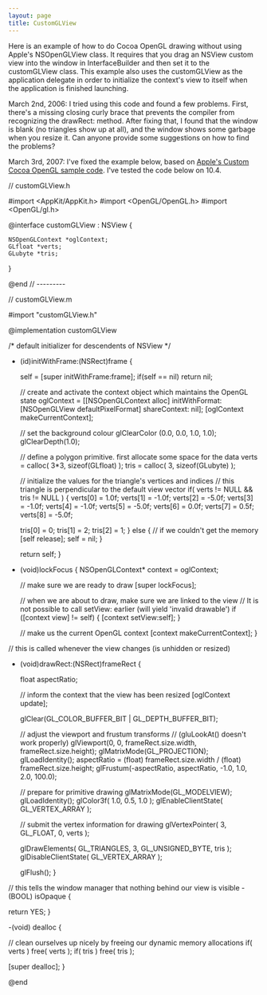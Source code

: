```yaml
---
layout: page
title: CustomGLView
---
```




Here is an example of how to do Cocoa OpenGL drawing without using Apple's NSOpenGLView class. It requires that you drag an NSView custom view into the window in InterfaceBuilder and then set it to the customGLView class. This example also uses the customGLView as the application delegate in order to initialize the context's view to itself when the application is finished launching.

March 2nd, 2006: I tried using this code and found a few problems. First, there's a missing closing curly brace that prevents the compiler from recognizing the drawRect: method. After fixing that, I found that the window is blank (no triangles show up at all), and the window shows some garbage when you resize it.  Can anyone provide some suggestions on how to find the problems?

March 3rd, 2007: I've fixed the example below, based on <a href="http://developer.apple.com/samplecode/Custom_Cocoa_OpenGL/index.html">Apple's Custom Cocoa OpenGL sample code</a>. I've tested the code below on 10.4.


    
// customGLView.h

#import <AppKit/AppKit.h>
#import <OpenGL/OpenGL.h>
#import <OpenGL/gl.h>


@interface customGLView : NSView {

	NSOpenGLContext *oglContext;
	GLfloat *verts;
	GLubyte *tris;
}

@end
// ---------


// customGLView.m


#import "customGLView.h"


@implementation customGLView


/* default initializer for descendents of NSView */
- (id)initWithFrame:(NSRect)frame {

  self = [super initWithFrame:frame];
  if(self == nil)
    return nil;
  
  // create and activate the context object which maintains the OpenGL state
  oglContext = [[NSOpenGLContext alloc] initWithFormat: [NSOpenGLView defaultPixelFormat] shareContext: nil];
  [oglContext makeCurrentContext];
  
  // set the background colour
  glClearColor (0.0, 0.0, 1.0, 1.0);
  glClearDepth(1.0);
  
  // define a polygon primitive. first allocate some space for the data
  verts = calloc( 3*3, sizeof(GLfloat) );
  tris = calloc( 3, sizeof(GLubyte) );
  
  // initialize the values for the triangle's vertices and indices
  // this triangle is perpendicular to the default view vector
  if( verts != NULL && tris != NULL ) {
    verts[0] = 1.0f;
    verts[1] = -1.0f;
    verts[2] = -5.0f;
    verts[3] = -1.0f;
    verts[4] = -1.0f;
    verts[5] = -5.0f;
    verts[6] = 0.0f;
    verts[7] = 0.5f;
    verts[8] = -5.0f;
    
    tris[0] = 0;
    tris[1] = 2;
    tris[2] = 1;
  }
  else {
    // if we couldn't get the memory
    [self release];
    self = nil;
  }
  
  return self;
}

- (void)lockFocus
{
  NSOpenGLContext* context = oglContext;
  
  // make sure we are ready to draw
  [super lockFocus];
  
  // when we are about to draw, make sure we are linked to the view
  // It is not possible to call setView: earlier (will yield 'invalid drawable')
  if ([context view] != self) {
    [context setView:self];
  }
  
  // make us the current OpenGL context
  [context makeCurrentContext];
}
  
// this is called whenever the view changes (is unhidden or resized)
- (void)drawRect:(NSRect)frameRect {
  
  float aspectRatio;
  
  // inform the context that the view has been resized
  [oglContext update];
  
  glClear(GL_COLOR_BUFFER_BIT | GL_DEPTH_BUFFER_BIT);
  
  // adjust the viewport and frustum transforms
  // (gluLookAt() doesn't work properly)
  glViewport(0, 0, frameRect.size.width, frameRect.size.height);
  glMatrixMode(GL_PROJECTION);
  glLoadIdentity();
  aspectRatio = (float) frameRect.size.width / (float) frameRect.size.height;
  glFrustum(-aspectRatio, aspectRatio, -1.0, 1.0, 2.0, 100.0);
  
  // prepare for primitive drawing
  glMatrixMode(GL_MODELVIEW);
  glLoadIdentity();
  glColor3f( 1.0, 0.5, 1.0 );
  glEnableClientState( GL_VERTEX_ARRAY );
  
  // submit the vertex information for drawing
  glVertexPointer( 3, GL_FLOAT, 0, verts );
  
  glDrawElements( GL_TRIANGLES, 3, GL_UNSIGNED_BYTE, tris );
  glDisableClientState( GL_VERTEX_ARRAY );
  
  glFlush();
}

// this tells the window manager that nothing behind our view is visible
-(BOOL) isOpaque {
  
  return YES;
}

-(void) dealloc {
  
  // clean ourselves up nicely by freeing our dynamic memory allocations
  if( verts )
    free( verts );
  if( tris )
    free( tris );
  
  [super dealloc];
}

@end



